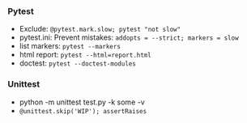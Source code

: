 ### Pytest
* Exclude: ` @pytest.mark.slow; pytest "not slow" `
* pytest.ini: Prevent mistakes: ` addopts = --strict; markers = slow `
* list markers: `pytest --markers`
* html report: `pytest --html=report.html`
* doctest: `pytest --doctest-modules`

### Unittest
* python -m unittest test.py -k some -v
* `@unittest.skip('WIP'); assertRaises`
